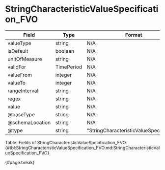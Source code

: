 <!--
    ATTENTION: This file was generated via gradle!
               Do NOT manually edit this file! Any such changes will be overwritten!
-->

# StringCharacteristicValueSpecification_FVO

| Field | Type | Format | Required |
| ------- | ------- | ------- | --- |
| valueType | string | N/A | No |
| isDefault | boolean | N/A | No |
| unitOfMeasure | string | N/A | No |
| validFor | TimePeriod | N/A | No |
| valueFrom | integer | N/A | No |
| valueTo | integer | N/A | No |
| rangeInterval | string | N/A | No |
| regex | string | N/A | No |
| value | string | N/A | No |
| @baseType | string | N/A | No |
| @schemaLocation | string | N/A | No |
| @type | string | "StringCharacteristicValueSpecification" | Yes |

Table: Fields of StringCharacteristicValueSpecification_FVO. {#tbl:StringCharacteristicValueSpecification_FVO.md:StringCharacteristicValueSpecification_FVO}

{#page:break}
